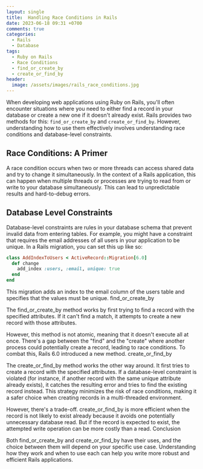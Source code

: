 ```yaml
---
layout: single
title:  Handling Race Conditions in Rails
date: 2023-06-18 09:31 +0700
comments: true
categories:
  - Rails
  - Database
tags:
  - Ruby on Rails
  - Race Conditions
  - find_or_create_by
  - create_or_find_by
header:
  image: /assets/images/rails_race_conditions.jpg
---
```


When developing web applications using Ruby on Rails, you'll often encounter situations where you need to either find a record in your database or create a new one if it doesn't already exist. Rails provides two methods for this: `find_or_create_by` and `create_or_find_by`. However, understanding how to use them effectively involves understanding race conditions and database-level constraints.

## Race Conditions: A Primer

A race condition occurs when two or more threads can access shared data and try to change it simultaneously. In the context of a Rails application, this can happen when multiple threads or processes are trying to read from or write to your database simultaneously. This can lead to unpredictable results and hard-to-debug errors.

## Database Level Constraints

Database-level constraints are rules in your database schema that prevent invalid data from entering tables. For example, you might have a constraint that requires the email addresses of all users in your application to be unique. In a Rails migration, you can set this up like so:

```ruby
class AddIndexToUsers < ActiveRecord::Migration[6.0]
  def change
    add_index :users, :email, unique: true
  end
end
```

This migration adds an index to the email column of the users table and specifies that the values must be unique.
find_or_create_by

The find_or_create_by method works by first trying to find a record with the specified attributes. If it can't find a match, it attempts to create a new record with those attributes.

However, this method is not atomic, meaning that it doesn't execute all at once. There's a gap between the "find" and the "create" where another process could potentially create a record, leading to race conditions. To combat this, Rails 6.0 introduced a new method.
create_or_find_by

The create_or_find_by method works the other way around. It first tries to create a record with the specified attributes. If a database-level constraint is violated (for instance, if another record with the same unique attribute already exists), it catches the resulting error and tries to find the existing record instead. This strategy minimizes the risk of race conditions, making it a safer choice when creating records in a multi-threaded environment.

However, there's a trade-off. create_or_find_by is more efficient when the record is not likely to exist already because it avoids one potentially unnecessary database read. But if the record is expected to exist, the attempted write operation can be more costly than a read.
Conclusion

Both find_or_create_by and create_or_find_by have their uses, and the choice between them will depend on your specific use case. Understanding how they work and when to use each can help you write more robust and efficient Rails applications.
